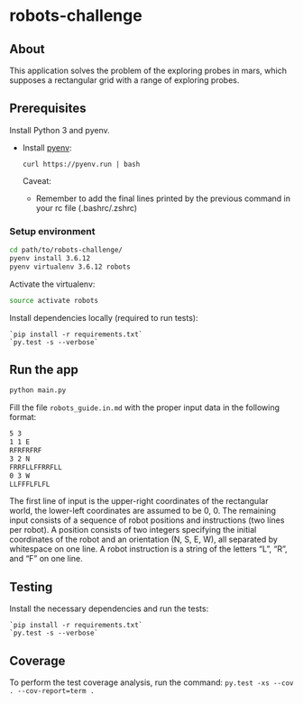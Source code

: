 # robots-challenge

## About
This application solves the problem of the exploring probes in mars, which supposes a rectangular grid with a range of exploring probes.

## Prerequisites
Install Python 3 and pyenv.

- Install [pyenv](https://github.com/pyenv/pyenv):

    `curl https://pyenv.run | bash`

    Caveat:
    - Remember to add the final lines printed by the previous command in your rc file (.bashrc/.zshrc)

### Setup environment

```bash
cd path/to/robots-challenge/
pyenv install 3.6.12
pyenv virtualenv 3.6.12 robots
```

Activate the virtualenv:

```bash
source activate robots
```

Install dependencies locally (required to run tests):

    `pip install -r requirements.txt`
    `py.test -s --verbose`


## Run the app
```bash
python main.py
```

Fill the file `robots_guide.in.md` with the proper input data in the following format:

```bash
5 3
1 1 E
RFRFRFRF
3 2 N
FRRFLLFFRRFLL
0 3 W
LLFFFLFLFL
```
The first line of input is the upper-right coordinates of the rectangular world, the lower-left coordinates are assumed to be 0, 0.
The remaining input consists of a sequence of robot positions and instructions (two lines per robot). A position consists of two integers specifying the initial coordinates of the robot and an orientation (N, S, E, W), all separated by whitespace on one line. A robot instruction is a string of the letters “L”, “R”, and “F” on one line.


## Testing
Install the necessary dependencies and run the tests:

    `pip install -r requirements.txt`
    `py.test -s --verbose`


## Coverage
To perform the test coverage analysis, run the command:
    `py.test -xs --cov . --cov-report=term .`

